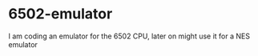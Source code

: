 # 6502-emulator
I am coding an emulator for the 6502 CPU, later on might use it for a NES emulator 
